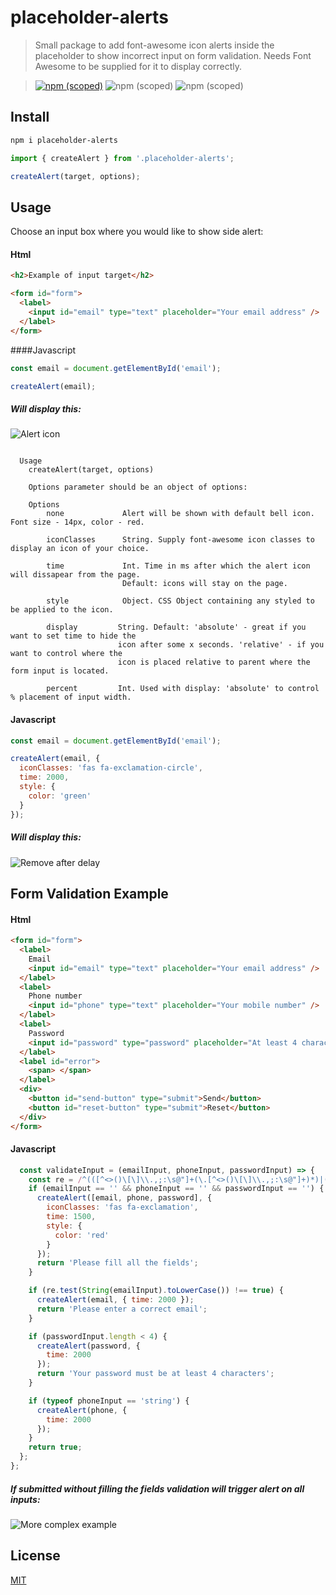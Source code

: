 # placeholder-alerts

> Small package to add font-awesome icon alerts inside the placeholder to show incorrect input on form validation.
> Needs Font Awesome to be supplied for it to display correctly.

> [![npm (scoped)](https://img.shields.io/badge/npm-v1.2.0-brightgreen.svg)](https://github.com/nmelentjevs/placeholder-alerts) ![npm (scoped)](https://img.shields.io/badge/install_size-1.3Kb-green.svg) ![npm (scoped)](https://img.shields.io/badge/build-passing-brightgreen.svg)

## Install

```bash
npm i placeholder-alerts
```

```js
import { createAlert } from '.placeholder-alerts';

createAlert(target, options);
```

## Usage

Choose an input box where you would like to show side alert:

#### Html

```html
<h2>Example of input target</h2>

<form id="form">
  <label>
    <input id="email" type="text" placeholder="Your email address" />
  </label>
</form>
```

####Javascript

```js
const email = document.getElementById('email');

createAlert(email);
```

##### Will display this:

![Alert icon](https://i.ibb.co/prFtbD5/Screen-Shot-2019-06-10-at-20-23-06-pm.png)

```

  Usage
    createAlert(target, options)

    Options parameter should be an object of options:

    Options
        none             Alert will be shown with default bell icon. Font size - 14px, color - red.

        iconClasses      String. Supply font-awesome icon classes to display an icon of your choice.

        time             Int. Time in ms after which the alert icon will dissapear from the page.
                         Default: icons will stay on the page.

        style            Object. CSS Object containing any styled to be applied to the icon.

        display         String. Default: 'absolute' - great if you want to set time to hide the
                        icon after some x seconds. 'relative' - if you want to control where the
                        icon is placed relative to parent where the form input is located.

        percent         Int. Used with display: 'absolute' to control % placement of input width.

```

#### Javascript

```js
const email = document.getElementById('email');

createAlert(email, {
  iconClasses: 'fas fa-exclamation-circle',
  time: 2000,
  style: {
    color: 'green'
  }
});
```

##### Will display this:

![Remove after delay](https://media.giphy.com/media/JRt20Sr20J7CWDBIkP/giphy.gif)

## Form Validation Example

#### Html

```html
<form id="form">
  <label>
    Email
    <input id="email" type="text" placeholder="Your email address" />
  </label>
  <label>
    Phone number
    <input id="phone" type="text" placeholder="Your mobile number" />
  </label>
  <label>
    Password
    <input id="password" type="password" placeholder="At least 4 characters" />
  </label>
  <label id="error">
    <span> </span>
  </label>
  <div>
    <button id="send-button" type="submit">Send</button>
    <button id="reset-button" type="submit">Reset</button>
  </div>
</form>
```

#### Javascript

```js
  const validateInput = (emailInput, phoneInput, passwordInput) => {
    const re = /^(([^<>()\[\]\\.,;:\s@"]+(\.[^<>()\[\]\\.,;:\s@"]+)*)|(".+"))@((\[[0-9]{1,3}\.[0-9]{1,3}\.[0-9]{1,3}\.[0-9]{1,3}\])|(([a-zA-Z\-0-9]+\.)+[a-zA-Z]{2,}))$/;
    if (emailInput == '' && phoneInput == '' && passwordInput == '') {
      createAlert([email, phone, password], {
        iconClasses: 'fas fa-exclamation',
        time: 1500,
        style: {
          color: 'red'
        }
      });
      return 'Please fill all the fields';
    }

    if (re.test(String(emailInput).toLowerCase()) !== true) {
      createAlert(email, { time: 2000 });
      return 'Please enter a correct email';
    }

    if (passwordInput.length < 4) {
      createAlert(password, {
        time: 2000
      });
      return 'Your password must be at least 4 characters';
    }

    if (typeof phoneInput == 'string') {
      createAlert(phone, {
        time: 2000
      });
    }
    return true;
  };
};
```

##### If submitted without filling the fields validation will trigger alert on all inputs:

![More complex example](https://media.giphy.com/media/IgjxZ0zXOancEUig0A/giphy.gif)

## License

[MIT](http://vjpr.mit-license.org)

[npm-image]: https://img.shields.io/npm/v/live-xxx.svg
[npm-url]: https://npmjs.org/package/live-xxx
[travis-image]: https://img.shields.io/travis/live-js/live-xxx/master.svg
[travis-url]: https://travis-ci.org/live-js/live-xxx
[coveralls-image]: https://img.shields.io/coveralls/live-js/live-xxx/master.svg
[coveralls-url]: https://coveralls.io/r/live-js/live-xxx?branch=master
